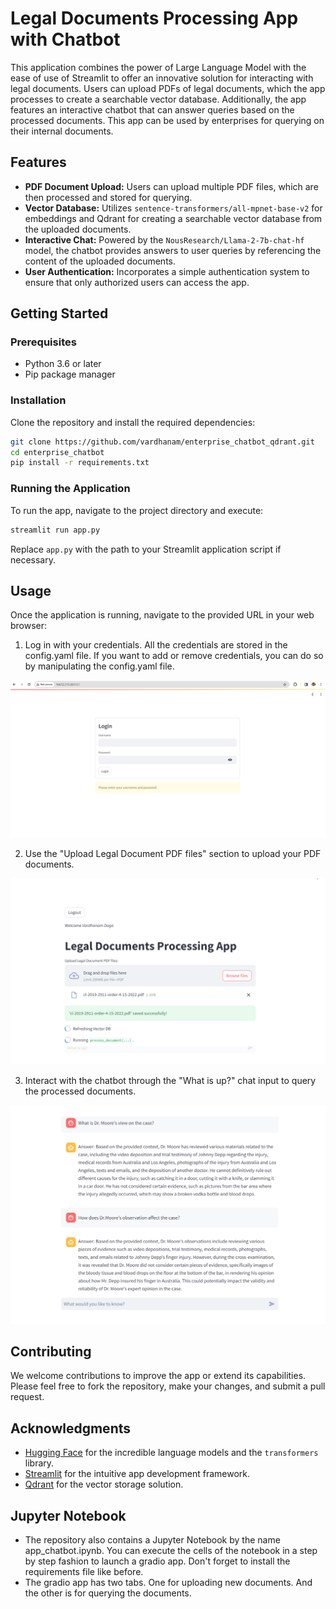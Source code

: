 
# Legal Documents Processing App with Chatbot

This application combines the power of Large Language Model with the ease of use of Streamlit to offer an innovative solution for interacting with legal documents. Users can upload PDFs of legal documents, which the app processes to create a searchable vector database. Additionally, the app features an interactive chatbot that can answer queries based on the processed documents. This app can be used by enterprises for querying on their internal documents.

## Features

- **PDF Document Upload:** Users can upload multiple PDF files, which are then processed and stored for querying.
- **Vector Database:** Utilizes `sentence-transformers/all-mpnet-base-v2` for embeddings and Qdrant for creating a searchable vector database from the uploaded documents.
- **Interactive Chat:** Powered by the `NousResearch/Llama-2-7b-chat-hf` model, the chatbot provides answers to user queries by referencing the content of the uploaded documents.
- **User Authentication:** Incorporates a simple authentication system to ensure that only authorized users can access the app.

## Getting Started

### Prerequisites

- Python 3.6 or later
- Pip package manager

### Installation

Clone the repository and install the required dependencies:

```bash
git clone https://github.com/vardhanam/enterprise_chatbot_qdrant.git
cd enterprise_chatbot
pip install -r requirements.txt
```

### Running the Application

To run the app, navigate to the project directory and execute:

```bash
streamlit run app.py
```

Replace `app.py` with the path to your Streamlit application script if necessary.

## Usage

Once the application is running, navigate to the provided URL in your web browser:

1. Log in with your credentials. All the credentials are stored in the config.yaml file. If you want to add or remove credentials, you can do so by manipulating the config.yaml file.

![Alt text](1.png)

2. Use the "Upload Legal Document PDF files" section to upload your PDF documents.

![Alt text](2.png)

3. Interact with the chatbot through the "What is up?" chat input to query the processed documents.

![Alt text](3.png)

## Contributing

We welcome contributions to improve the app or extend its capabilities. Please feel free to fork the repository, make your changes, and submit a pull request.


## Acknowledgments

- [Hugging Face](https://huggingface.co/) for the incredible language models and the `transformers` library.
- [Streamlit](https://streamlit.io/) for the intuitive app development framework.
- [Qdrant](https://qdrant.tech/) for the vector storage solution.

## Jupyter Notebook

- The repository also contains a Jupyter Notebook by the name app_chatbot.ipynb. You can execute the cells of the notebook in a step by step fashion to launch a gradio app. Don't forget to install the requirements file like before.
- The gradio app has two tabs. One for uploading new documents. And the other is for querying the documents.